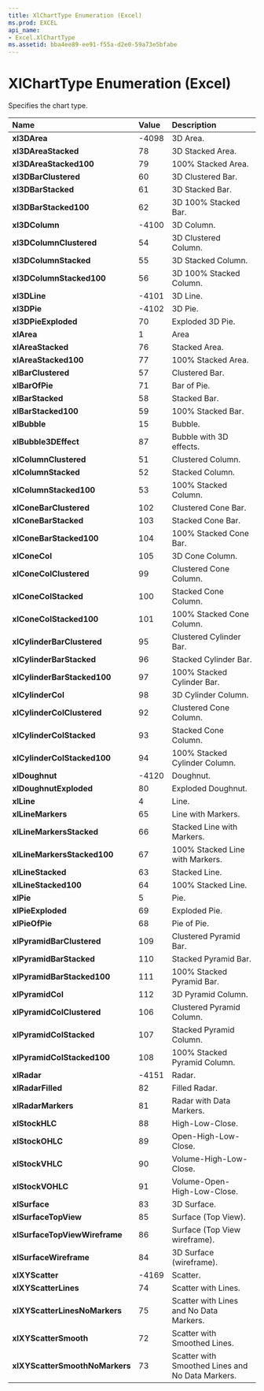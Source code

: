 ```yaml
---
title: XlChartType Enumeration (Excel)
ms.prod: EXCEL
api_name:
- Excel.XlChartType
ms.assetid: bba4ee89-ee91-f55a-d2e0-59a73e5bfabe
---
```



# XlChartType Enumeration (Excel)

Specifies the chart type.



|**Name**|**Value**|**Description**|
|:-----|:-----|:-----|
| **xl3DArea**|-4098|3D Area.|
| **xl3DAreaStacked**|78|3D Stacked Area.|
| **xl3DAreaStacked100**|79|100% Stacked Area.|
| **xl3DBarClustered**|60|3D Clustered Bar.|
| **xl3DBarStacked**|61|3D Stacked Bar.|
| **xl3DBarStacked100**|62|3D 100% Stacked Bar.|
| **xl3DColumn**|-4100|3D Column.|
| **xl3DColumnClustered**|54|3D Clustered Column.|
| **xl3DColumnStacked**|55|3D Stacked Column. |
| **xl3DColumnStacked100**|56|3D 100% Stacked Column.|
| **xl3DLine**|-4101|3D Line.|
| **xl3DPie**|-4102|3D Pie.|
| **xl3DPieExploded**|70|Exploded 3D Pie.|
| **xlArea**|1|Area|
| **xlAreaStacked**|76|Stacked Area.|
| **xlAreaStacked100**|77|100% Stacked Area.|
| **xlBarClustered**|57|Clustered Bar.|
| **xlBarOfPie**|71|Bar of Pie.|
| **xlBarStacked**|58|Stacked Bar.|
| **xlBarStacked100**|59|100% Stacked Bar.|
| **xlBubble**|15|Bubble.|
| **xlBubble3DEffect**|87|Bubble with 3D effects.|
| **xlColumnClustered**|51|Clustered Column.|
| **xlColumnStacked**|52|Stacked Column.|
| **xlColumnStacked100**|53|100% Stacked Column.|
| **xlConeBarClustered**|102|Clustered Cone Bar.|
| **xlConeBarStacked**|103|Stacked Cone Bar.|
| **xlConeBarStacked100**|104|100% Stacked Cone Bar.|
| **xlConeCol**|105|3D Cone Column.|
| **xlConeColClustered**|99|Clustered Cone Column.|
| **xlConeColStacked**|100|Stacked Cone Column.|
| **xlConeColStacked100**|101|100% Stacked Cone Column.|
| **xlCylinderBarClustered**|95|Clustered Cylinder Bar.|
| **xlCylinderBarStacked**|96|Stacked Cylinder Bar.|
| **xlCylinderBarStacked100**|97|100% Stacked Cylinder Bar.|
| **xlCylinderCol**|98|3D Cylinder Column.|
| **xlCylinderColClustered**|92|Clustered Cone Column.|
| **xlCylinderColStacked**|93|Stacked Cone Column.|
| **xlCylinderColStacked100**|94|100% Stacked Cylinder Column.|
| **xlDoughnut**|-4120|Doughnut.|
| **xlDoughnutExploded**|80|Exploded Doughnut.|
| **xlLine**|4|Line.|
| **xlLineMarkers**|65|Line with Markers.|
| **xlLineMarkersStacked**|66|Stacked Line with Markers.|
| **xlLineMarkersStacked100**|67|100% Stacked Line with Markers.|
| **xlLineStacked**|63|Stacked Line.|
| **xlLineStacked100**|64|100% Stacked Line.|
| **xlPie**|5|Pie.|
| **xlPieExploded**|69|Exploded Pie.|
| **xlPieOfPie**|68|Pie of Pie.|
| **xlPyramidBarClustered**|109|Clustered Pyramid Bar.|
| **xlPyramidBarStacked**|110|Stacked Pyramid Bar.|
| **xlPyramidBarStacked100**|111|100% Stacked Pyramid Bar.|
| **xlPyramidCol**|112|3D Pyramid Column.|
| **xlPyramidColClustered**|106|Clustered Pyramid Column.|
| **xlPyramidColStacked**|107|Stacked Pyramid Column.|
| **xlPyramidColStacked100**|108|100% Stacked Pyramid Column.|
| **xlRadar**|-4151|Radar.|
| **xlRadarFilled**|82|Filled Radar.|
| **xlRadarMarkers**|81|Radar with Data Markers.|
| **xlStockHLC**|88|High-Low-Close.|
| **xlStockOHLC**|89|Open-High-Low-Close.|
| **xlStockVHLC**|90|Volume-High-Low-Close.|
| **xlStockVOHLC**|91|Volume-Open-High-Low-Close.|
| **xlSurface**|83|3D Surface.|
| **xlSurfaceTopView**|85|Surface (Top View).|
| **xlSurfaceTopViewWireframe**|86|Surface (Top View wireframe).|
| **xlSurfaceWireframe**|84|3D Surface (wireframe).|
| **xlXYScatter**|-4169|Scatter.|
| **xlXYScatterLines**|74|Scatter with Lines.|
| **xlXYScatterLinesNoMarkers**|75|Scatter with Lines and No Data Markers.|
| **xlXYScatterSmooth**|72|Scatter with Smoothed Lines.|
| **xlXYScatterSmoothNoMarkers**|73|Scatter with Smoothed Lines and No Data Markers.|

